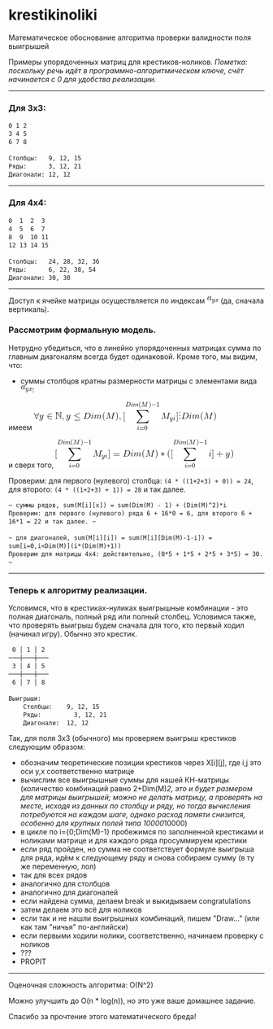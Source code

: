 # krestikinoliki
Математическое обоснование алгоритма проверки валидности поля выигрышей


Примеры упорядоченных матриц для крестиков-ноликов.
*Пометка: поскольку речь идёт в программно-алгоритмическом ключе, счёт начинается с 0 для удобства реализации.*

---

### Для 3х3:

```
0 1 2
3 4 5
6 7 8

Столбцы:   9, 12, 15
Ряды:      3, 12, 21
Диагонали: 12, 12
```
---

### Для 4х4:

```
0  1  2  3
4  5  6  7
8  9  10 11
12 13 14 15

Столбцы:   24, 28, 32, 36
Ряды:      6, 22, 38, 54
Диагонали: 30, 30
```
---

Доступ к ячейке матрицы осуществляется по индексам ![A[y][x]](https://github.com/anon1352/krestikinoliki/blob/master/f0.gif) (да, сначала вертикаль).

### Рассмотрим формальную модель.
Нетрудно убедиться, что в линейно упорядоченных матрицах сумма по главным диагоналям всегда будет одинаковой.
Кроме того, мы видим, что:

- суммы столбцов кратны размерности матрицы с элементами вида ![a_yx](https://github.com/anon1352/krestikinoliki/blob/master/f0.gif):
 
 имеем ![что для всех y, где y<=Dim(M), верно sum(M[y][i]) % 4 = 0](https://github.com/anon1352/krestikinoliki/blob/master/f1.gif)
 
 и сверх того, ![sum(M[y][i]) = Dim(M) * (sum(Dim(M)-1) + y)](https://github.com/anon1352/krestikinoliki/blob/master/f2.gif)
 
 Проверим: для первого (нулевого) столбца: `(4 * ((1+2+3) + 0)) = 24`, для второго: `(4 * ((1+2+3) + 1)) = 28` и так далее.

	~ cуммы рядов, sum(M[i][x]) = sum(Dim(M) - 1) + (Dim(M)^2)*i
	Проверим: для первого (нулевого) ряда 6 + 16*0 = 6, для второго 6 + 16*1 = 22 и так далее. ~

	~ для диагоналей, sum(M[i][i]) = sum(M[i][Dim(M)-1-i]) = sum[i=0,i<Dim(M)](i*(Dim(M)+1))
	Проверим для матрицы 4х4: действительно, (0*5 + 1*5 + 2*5 + 3*5) = 30. ~

---

### Теперь к алгоритму реализации.
Условимся, что в крестиках-нуликах выигрышные комбинации - это полная диагональ, полный ряд или полный столбец.
Условимся также, что проверять выигрыш будем сначала для того, кто первый ходил (начинал игру). Обычно это крестик.

```
 0 │ 1 │ 2
───┼───┼───
 3 │ 4 │ 5
───┼───┼───
 6 │ 7 │ 8

Выигрыши:
	Столбцы:   	9, 12, 15
	Ряды: 		  3, 12, 21
	Диагонали: 	12, 12
```
Так, для поля 3х3 (обычного) мы проверяем выигрыш крестиков следующим образом:
- обозначим теоретические позиции крестиков через Х[i][j], где i,j это оси y,x соответственно матрице
- вычислим все выигрышные суммы для нашей КН-матрицы (количество комбинаций равно 2+Dim(M)*2, это и будет размером для матрицы выигрышей; можно не делать матрицу, а проверять на месте, исходя из данных по столбцу и ряду, но тогда вычисления потребуются на каждом шаге, однако расход памяти снизится, особенно для крупных полей типа 10000*10000)
- в цикле по i={0;Dim(M)-1} пробежимся по заполненной крестиками и ноликами матрице и для каждого ряда просуммируем крестики
- если ряд пройден, но сумма не соответствует формуле выигрыша для ряда, идём к следующему ряду и снова собираем сумму (в ту же переменную, лол)
- так для всех рядов
- аналогично для столбцов
- аналогично для диагоналей
- если найдена сумма, делаем break и выкидываем congratulations
- затем делаем это всё для ноликов
- если так и не нашли выигрышных комбинаций, пишем "Draw..." (или как там "ничья" по-английски)
- если первыми ходили нолики, соответственно, начинаем проверку с ноликов
- ???
- PROPIT

---

Оценочная сложность алгоритма: O(N^2)

Можно улучшить до O(n * log(n)), но это уже ваше домашнее задание.

Спасибо за прочтение этого математического бреда!
